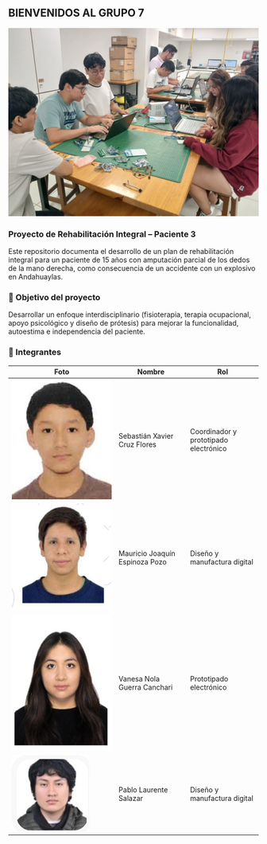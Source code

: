 ## BIENVENIDOS AL GRUPO 7

![FOTO GRUPAL](multimedia/GRUPO.jpg) 


### Proyecto de Rehabilitación Integral – Paciente 3

Este repositorio documenta el desarrollo de un plan de rehabilitación integral para un paciente de 15 años con amputación parcial de los dedos de la mano derecha, como consecuencia de un accidente con un explosivo en Andahuaylas.

### 🧠 Objetivo del proyecto
Desarrollar un enfoque interdisciplinario (fisioterapia, terapia ocupacional, apoyo psicológico y diseño de prótesis) para mejorar la funcionalidad, autoestima e independencia del paciente.


### 👥 Integrantes

| Foto | Nombre | Rol |
|------|--------|-----|
| ![Nombre1](multimedia/sebastian.jpg) |Sebastián Xavier Cruz Flores  | Coordinador y prototipado electrónico |
| ![Nombre2](multimedia/mauricio.jpg) | Mauricio Joaquín Espinoza Pozo | Diseño y manufactura digital |
| ![Nombre3](multimedia/vanesa.jpg) | Vanesa Nola Guerra Canchari | Prototipado electrónico |
| ![Nombre4](multimedia/pablo.jpg) | Pablo Laurente Salazar | Diseño y manufactura digital |




